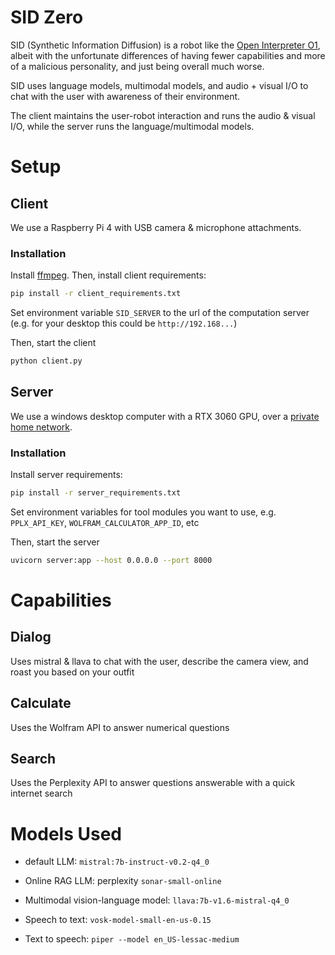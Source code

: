 # SID Zero

SID (Synthetic Information Diffusion) is a robot like the [Open Interpreter O1](https://github.com/OpenInterpreter/open-interpreter), albeit with the unfortunate differences of having fewer capabilities and more of a malicious personality, and just being overall much worse.

SID uses language models, multimodal models, and audio + visual I/O to chat with the user with awareness of their environment.

The client maintains the user-robot interaction and runs the audio & visual I/O, while the server runs the language/multimodal models.

# Setup

## Client

We use a Raspberry Pi 4 with USB camera & microphone attachments.

### Installation
Install [ffmpeg](https://evermeet.cx/ffmeg/). Then, install client requirements:
```bash
pip install -r client_requirements.txt
```

Set environment variable `SID_SERVER` to the url of the computation server (e.g. for your desktop this could be `http://192.168...`)

Then, start the client
```bash
python client.py
```

## Server
We use a windows desktop computer with a RTX 3060 GPU, over a [private home network](https://arcadian.cloud/windows/2022/12/08/how-to-allow-icmp-ping-through-windows-firewall/).

### Installation
Install server requirements:
```bash
pip install -r server_requirements.txt
```

Set environment variables for tool modules you want to use, e.g. `PPLX_API_KEY`, `WOLFRAM_CALCULATOR_APP_ID`, etc

Then, start the server
```bash
uvicorn server:app --host 0.0.0.0 --port 8000
```

# Capabilities

## Dialog

Uses mistral & llava to chat with the user, describe the camera view, and roast you based on your outfit

## Calculate

Uses the Wolfram API to answer numerical questions

## Search

Uses the Perplexity API to answer questions answerable with a quick internet search

# Models Used

- default LLM: `mistral:7b-instruct-v0.2-q4_0`

- Online RAG LLM: perplexity `sonar-small-online`

- Multimodal vision-language model: `llava:7b-v1.6-mistral-q4_0`

- Speech to text: `vosk-model-small-en-us-0.15`

- Text to speech: `piper --model en_US-lessac-medium`

